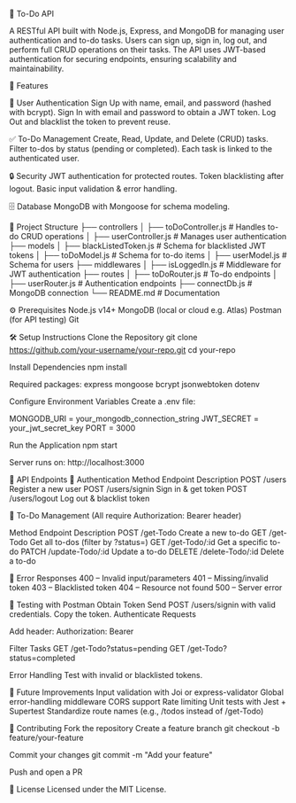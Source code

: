 📝 To-Do API

A RESTful API built with Node.js, Express, and MongoDB for managing user authentication and to-do tasks.
Users can sign up, sign in, log out, and perform full CRUD operations on their tasks.
The API uses JWT-based authentication for securing endpoints, ensuring scalability and maintainability.

🚀 Features

🔑 User Authentication
Sign Up with name, email, and password (hashed with bcrypt).
Sign In with email and password to obtain a JWT token.
Log Out and blacklist the token to prevent reuse.

✅ To-Do Management
Create, Read, Update, and Delete (CRUD) tasks.
Filter to-dos by status (pending or completed).
Each task is linked to the authenticated user.

🔒 Security
JWT authentication for protected routes.
Token blacklisting after logout.
Basic input validation & error handling.

🗄️ Database
MongoDB with Mongoose for schema modeling.

📂 Project Structure
├── controllers
│   ├── toDoController.js    # Handles to-do CRUD operations
│   ├── userController.js    # Manages user authentication
├── models
│   ├── blackListedToken.js  # Schema for blacklisted JWT tokens
│   ├── toDoModel.js         # Schema for to-do items
│   ├── userModel.js         # Schema for users
├── middlewares
│   ├── isLoggedIn.js        # Middleware for JWT authentication
├── routes
│   ├── toDoRouter.js        # To-do endpoints
│   ├── userRouter.js        # Authentication endpoints
├── connectDb.js             # MongoDB connection
└── README.md                # Documentation

⚙️ Prerequisites
Node.js v14+
MongoDB (local or cloud e.g. Atlas)
Postman (for API testing)
Git

🛠️ Setup Instructions
Clone the Repository
git clone https://github.com/your-username/your-repo.git
cd your-repo

Install Dependencies
npm install

Required packages:
express
mongoose
bcrypt
jsonwebtoken
dotenv

Configure Environment Variables
Create a .env file:

MONGODB_URI = your_mongodb_connection_string
JWT_SECRET = your_jwt_secret_key
PORT = 3000


Run the Application
npm start

Server runs on: http://localhost:3000

📡 API Endpoints
🔑 Authentication
Method	Endpoint	Description
POST	/users	Register a new user
POST	/users/signin	Sign in & get token
POST	/users/logout	Log out & blacklist token

📝 To-Do Management
(All require Authorization: Bearer <token> header)

Method	Endpoint	Description
POST	/get-Todo	Create a new to-do
GET	/get-Todo	Get all to-dos (filter by ?status=)
GET	/get-Todo/:id	Get a specific to-do
PATCH	/update-Todo/:id	Update a to-do
DELETE	/delete-Todo/:id	Delete a to-do

🔔 Error Responses
400 – Invalid input/parameters
401 – Missing/invalid token
403 – Blacklisted token
404 – Resource not found
500 – Server error

🧪 Testing with Postman
Obtain Token
Send POST /users/signin with valid credentials.
Copy the token.
Authenticate Requests

Add header:
Authorization: Bearer <token>

Filter Tasks
GET /get-Todo?status=pending
GET /get-Todo?status=completed

Error Handling
Test with invalid or blacklisted tokens.

🔮 Future Improvements
Input validation with Joi or express-validator
Global error-handling middleware
CORS support
Rate limiting
Unit tests with Jest + Supertest
Standardize route names (e.g., /todos instead of /get-Todo)

🤝 Contributing
Fork the repository
Create a feature branch
git checkout -b feature/your-feature

Commit your changes
git commit -m "Add your feature"

Push and open a PR

📜 License
Licensed under the MIT License.

